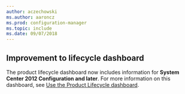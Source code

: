 ```yaml
---
author: aczechowski
ms.author: aaroncz
ms.prod: configuration-manager
ms.topic: include
ms.date: 09/07/2018
---
```


## <a name="bkmk_lifecycle"></a> Improvement to lifecycle dashboard
<!--1358702-->

The product lifecycle dashboard now includes information for **System Center 2012 Configuration and later**. For more information on this dashboard, see [Use the Product Lifecycle dashboard](/sccm/core/clients/manage/asset-intelligence/product-lifecycle-dashboard).



